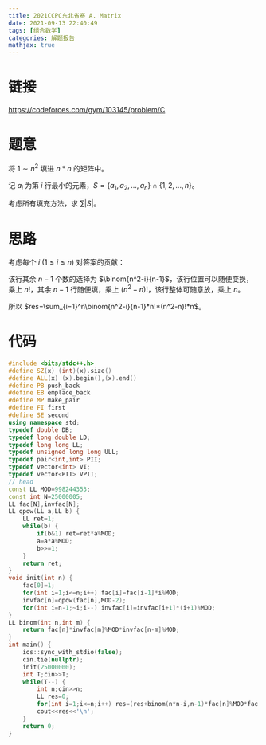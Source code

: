 ```yaml
---
title: 2021CCPC东北省赛 A. Matrix
date: 2021-09-13 22:40:49
tags: [组合数学]
categories: 解题报告
mathjax: true
---
```


# 链接

<https://codeforces.com/gym/103145/problem/C>

# 题意

将 $1\sim n^2$ 填进 $n*n$ 的矩阵中。

记 $a_i$ 为第 $i$ 行最小的元素，$S=\{a_1,a_2,...,a_n\}\cap\{1,2,...,n\}$。

考虑所有填充方法，求 $\sum{|S|}$。

<!--more-->

# 思路

考虑每个 $i$ $(1\le i \le n)$ 对答案的贡献：

该行其余 $n-1$ 个数的选择为 $\binom{n^2-i}{n-1}$，该行位置可以随便变换，乘上 $n!$，其余 $n-1$ 行随便填，乘上 $(n^2-n)!$，该行整体可随意放，乘上 $n$。

所以 $res=\sum_{i=1}^n\binom{n^2-i}{n-1}*n!*(n^2-n)!*n$。

# 代码

```cpp
#include <bits/stdc++.h>
#define SZ(x) (int)(x).size()
#define ALL(x) (x).begin(),(x).end()
#define PB push_back
#define EB emplace_back
#define MP make_pair
#define FI first
#define SE second
using namespace std;
typedef double DB;
typedef long double LD;
typedef long long LL;
typedef unsigned long long ULL;
typedef pair<int,int> PII;
typedef vector<int> VI;
typedef vector<PII> VPII;
// head
const LL MOD=998244353;
const int N=25000005;
LL fac[N],invfac[N];
LL qpow(LL a,LL b) {
    LL ret=1;
    while(b) {
        if(b&1) ret=ret*a%MOD;
        a=a*a%MOD;
        b>>=1;
    }
    return ret;
}
void init(int n) {
    fac[0]=1;
    for(int i=1;i<=n;i++) fac[i]=fac[i-1]*i%MOD;
    invfac[n]=qpow(fac[n],MOD-2);
    for(int i=n-1;~i;i--) invfac[i]=invfac[i+1]*(i+1)%MOD;
}
LL binom(int n,int m) {
    return fac[n]*invfac[m]%MOD*invfac[n-m]%MOD;
}
int main() {
    ios::sync_with_stdio(false);
    cin.tie(nullptr);
    init(25000000);
    int T;cin>>T;
    while(T--) {
        int n;cin>>n;
        LL res=0;
        for(int i=1;i<=n;i++) res=(res+binom(n*n-i,n-1)*fac[n]%MOD*fac[n*n-n]%MOD*n%MOD)%MOD;
        cout<<res<<'\n';
    }
    return 0;
}
```